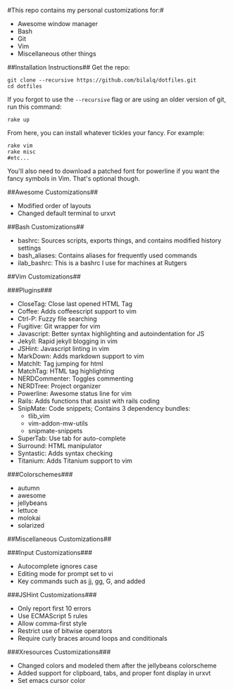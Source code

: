 #This repo contains my personal customizations for:#
* Awesome window manager
* Bash
* Git
* Vim
* Miscellaneous other things


##Installation Instructions##
Get the repo:

    git clone --recursive https://github.com/bilalq/dotfiles.git
    cd dotfiles

If you forgot to use the `--recursive` flag or
are using an older version of git, run this command:

    rake up

From here, you can install whatever tickles your fancy. For example:

    rake vim 
    rake misc
    #etc...

You'll also need to download a patched font for powerline if you want the fancy
symbols in Vim. That's optional though. 

##Awesome Customizations##
* Modified order of layouts
* Changed default terminal to urxvt


##Bash Customizations##
* bashrc: Sources scripts, exports things, and contains modified history settings
* bash\_aliases: Contains aliases for frequently used commands
* ilab\_bashrc: This is a bashrc I use for machines at Rutgers

##Vim Customizations##

###Plugins###
* CloseTag: Close last opened HTML Tag
* Coffee: Adds coffeescript support to vim
* Ctrl-P: Fuzzy file searching
* Fugitive: Git wrapper for vim
* Javascript: Better syntax highlighting and autoindentation for JS
* Jekyll: Rapid jekyll blogging in vim
* JSHint: Javascript linting in vim
* MarkDown: Adds markdown support to vim
* MatchIt: Tag jumping for html
* MatchTag: HTML tag highlighting
* NERDCommenter: Toggles commenting
* NERDTree: Project organizer
* Powerline: Awesome status line for vim
* Rails: Adds functions that assist with rails coding
* SnipMate: Code snippets; Contains 3 dependency bundles:
  * tlib\_vim
  * vim-addon-mw-utils
  * snipmate-snippets
* SuperTab: Use tab for auto-complete
* Surround: HTML manipulator
* Syntastic: Adds syntax checking
* Titanium: Adds Titanium support to vim

###Colorschemes###
* autumn
* awesome
* jellybeans
* lettuce
* molokai
* solarized


##Miscellaneous Customizations##

###Input Customizations###
* Autocomplete ignores case
* Editing mode for prompt set to vi
* Key commands such as jj, gg, G, and <c-p> added


###JSHint Customizations###
* Only report first 10 errors
* Use ECMAScript 5 rules
* Allow comma-first style
* Restrict use of bitwise operators
* Require curly braces around loops and conditionals

###Xresources Customizations###
* Changed colors and modeled them after the jellybeans colorscheme
* Added support for clipboard, tabs, and proper font display in urxvt
* Set emacs cursor color

